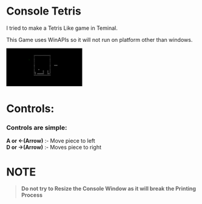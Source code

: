 
# Console Tetris

I tried to make a Tetris Like game in Teminal. 

This Game uses WinAPIs so it will not run on platform other than windows.

<img src="asset/Demo.png" width="200" height="100" alt="Demo Image">

# Controls:

### Controls are simple:

**A or <-(Arrow)** :- Move piece to left   
**D or ->(Arrow)** :- Moves piece to right

# NOTE

> **Do not try to Resize the Console Window as it will break the Printing Process**
